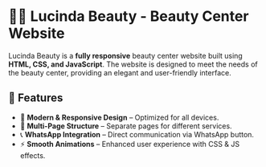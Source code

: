 # 💆‍♀️ Lucinda Beauty - Beauty Center Website  

Lucinda Beauty is a **fully responsive** beauty center website built using **HTML, CSS, and JavaScript**. The website is designed to meet the needs of the beauty center, providing an elegant and user-friendly interface.  

## 🚀 Features  
- 🎨 **Modern & Responsive Design** – Optimized for all devices.  
- 📄 **Multi-Page Structure** – Separate pages for different services.  
- 📞 **WhatsApp Integration** – Direct communication via WhatsApp button.  
- ⚡ **Smooth Animations** – Enhanced user experience with CSS & JS effects.  
